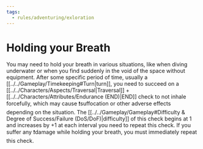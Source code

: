 ```yaml
---
tags:
  - rules/adventuring/exloration
---
```

# Holding your Breath
You may need to hold your breath in various situations, like when diving underwater or when you find suddenly in the void of the space without equipment.
After some specific period of time, usually a [[../../Gameplay/Timekeeping#Turn|turn]], you need to succeed on a [[../../Characters/Aspects/Traversal|Traversal]] + [[../../Characters/Attributes/Endurance (END)|END]] check to not inhale forcefully, which may cause ❗suffocation or other adverse effects depending on the situation.
The [[../../Gameplay/Gameplay#Difficulty & Degree of Success/Failure (DoS/DoF)|difficulty]] of this check begins at 1 and increases by +1 at each interval you need to repeat this check.
If you suffer any ❗damage while holding your breath, you must immediately repeat this check.

